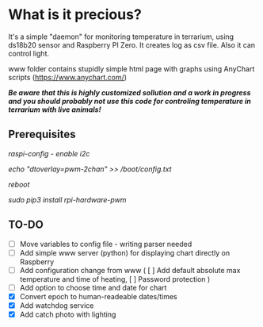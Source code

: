 # **What is it precious?**

It's a simple "daemon" for monitoring temperature in terrarium, using ds18b20 sensor and Raspberry PI Zero.
It creates log as csv file. Also it can control light.

www folder contains stupidly simple html page with graphs using AnyChart scripts (https://www.anychart.com/)

***Be aware that this is highly customized sollution and a work in progress and you should probably not use this code for controling temperature in terrarium with live animals!***

## **Prerequisites**

*raspi-config - enable i2c*

*echo "dtoverlay=pwm-2chan" >> /boot/config.txt*

*reboot*

*sudo pip3 install rpi-hardware-pwm*


## **TO-DO**

 - [ ] Move variables to config file - writing parser needed
 - [ ] Add simple www server (python) for displaying chart directly on Raspberry
 - [ ] Add configuration change from www ( [ ] Add default absolute max temperature and time of heating, [ ] Password protection )
 - [ ] Add option to choose time and date for chart
 - [x] Convert epoch to human-readeable dates/times
 - [x] Add watchdog service
 - [x] Add catch photo with lighting
